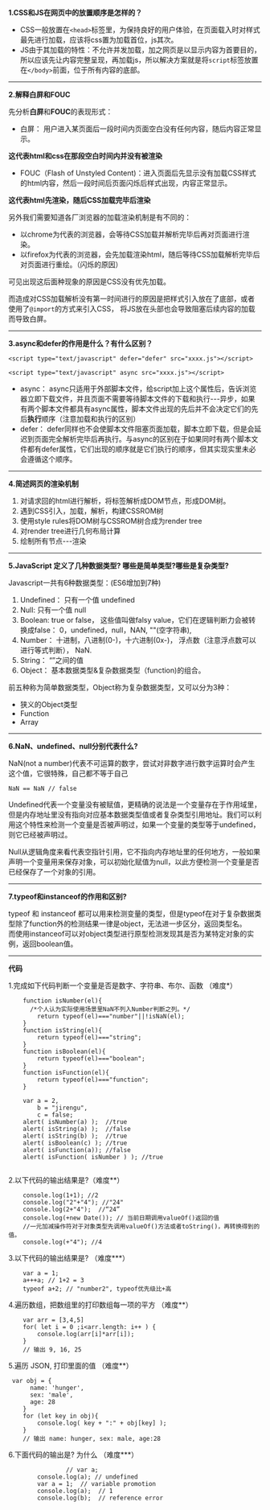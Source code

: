 **1.CSS和JS在网页中的放置顺序是怎样的？**

- CSS一般放置在`<head>`标签里，为保持良好的用户体验，在页面载入时对样式最先进行加载，应该将css置为加载首位，js其次。    
- JS由于其加载的特性：不允许并发加载，加之网页是以显示内容为首要目的，所以应该先让内容完整呈现，再加载js，所以解决方案就是将`script`标签放置在`</body>`前面，位于所有内容的底部。    

---

**2.解释白屏和FOUC**   

先分析**白屏**和**FOUC**的表现形式： 

- 白屏： 用户进入某页面后一段时间内页面空白没有任何内容，随后内容正常显示。    

**这代表html和css在那段空白时间内并没有被渲染**    

- FOUC（Flash of Unstyled Content)：进入页面后先显示没有加载CSS样式的html内容，然后一段时间后页面闪烁后样式出现，内容正常显示。     

**这代表html先渲染，随后CSS加载完毕后渲染**    

另外我们需要知道各厂浏览器的加载渲染机制是有不同的：   

- 以chrome为代表的浏览器，会等待CSS加载并解析完毕后再对页面进行渲染。
- 以firefox为代表的浏览器，会先加载渲染html，随后等待CSS加载解析完毕后对页面进行重绘。（闪烁的原因）    

可见出现这后面种现象的原因是CSS没有优先加载。

而造成对CSS加载解析没有第一时间进行的原因是把样式引入放在了底部，或者使用了`@import`的方式来引入CSS， 将JS放在头部也会导致阻塞后续内容的加载而导致白屏。    

---

**3.async和defer的作用是什么？有什么区别？**    

```
<script type="text/javascript" defer="defer" src="xxxx.js"></script>

<script type="text/javascript" async src="xxxx.js"></script>
```

- async： async只适用于外部脚本文件，给script加上这个属性后，告诉浏览器立即下载文件，并且页面不需要等待脚本文件的下载和执行---异步，如果有两个脚本文件都具有async属性，脚本文件出现的先后并不会决定它们的先后**执行**顺序（注意加载和执行的区别）
- defer： defer同样也不会使脚本文件阻塞页面加载，脚本立即下载，但是会延迟到页面完全解析完毕后再执行。与async的区别在于如果同时有两个脚本文件都有defer属性，它们出现的顺序就是它们执行的顺序，但其实现实里未必会遵循这个顺序。    
- ---

**4.简述网页的渲染机制**    

1. 对请求回的html进行解析，将标签解析成DOM节点，形成DOM树。
2. 遇到CSS引入，加载，解析，构建CSSROM树
3. 使用style rules将DOM树与CSSROM树合成为render tree
4. 对render tree进行几何布局计算
5. 绘制所有节点---渲染    

---

**5.JavaScript 定义了几种数据类型? 哪些是简单类型?哪些是复杂类型?**    

Javascript一共有6种数据类型：(ES6增加到7种)    

1. Undefined： 只有一个值 undefined
2. Null: 只有一个值 null
3. Boolean: true or false， 这些值叫做falsy value，它们在逻辑判断力会被转换成false： 0，undefined，null，NAN, ""(空字符串), 
4. Number： 十进制，八进制(0-)，十六进制(0x-)， 浮点数（注意浮点数可以进行等式判断）， NaN.
5. String： “”之间的值
6. Object： 基本数据类型&复杂数据类型（function)的组合。

前五种称为简单数据类型，Object称为复杂数据类型，又可以分为3种： 

- 狭义的Object类型
- Function
- Array

---

**6.NaN、undefined、null分别代表什么?**    

NaN(not a number)代表不可运算的数字，尝试对非数字进行数字运算时会产生这个值，它很特殊，自己都不等于自己

```
NaN == NaN // false
```

Undefined代表一个变量没有被赋值，更精确的说法是一个变量存在于作用域里，但是内存地址里没有指向对应基本数据类型值或者复杂类型引用地址。我们可以利用这个特性来检测一个变量是否被声明过，如果一个变量的类型等于undefined，则它已经被声明过。    

Null从逻辑角度来看代表空指针引用，它不指向内存地址里的任何地方，一般如果声明一个变量用来保存对象，可以初始化赋值为null，以此方便检测一个变量是否已经保存了一个对象的引用。    

---

**7.typeof和instanceof的作用和区别?**    

typeof 和 instanceof 都可以用来检测变量的类型，但是typeof在对于复杂数据类型除了function外的检测结果一律是object，无法进一步区分，返回类型名。    
而使用instanceof可以对object类型进行原型检测发现其是否为某特定对象的实例，返回boolean值。   

---

**代码**    

1.完成如下代码判断一个变量是否是数字、字符串、布尔、函数 （难度*）

```
    function isNumber(el){
	  /*个人认为实际使用场景里NaN不列入Number判断之列。*/
		return typeof(el)==="number"||!isNaN(el);
    }
    function isString(el){
	    return typeof(el)==="string";
    }
    function isBoolean(el){
	    return typeof(el)==="boolean";
    }
    function isFunction(el){
	    return typeof(el)==="function";
    }

    var a = 2,
        b = "jirengu",
        c = false;
    alert( isNumber(a) );  //true
    alert( isString(a) );  //false
    alert( isString(b) );  //true
    alert( isBoolean(c) ); //true
    alert( isFunction(a)); //false
    alert( isFunction( isNumber ) ); //true
    
```

2.以下代码的输出结果是?（难度**）   

```
    console.log(1+1); //2
    console.log("2"+"4"); //"24"
    console.log(2+"4");  //“24”
    console.log(+new Date()); // 当前日期调用valueOf()返回的值
    //一元加减操作符对于对象类型先调用valueOf()方法或者toString()，再转换得到的值。
    console.log(+"4"); //4
```

3.以下代码的输出结果是? （难度***）    

```
    var a = 1;
    a+++a; // 1+2 = 3
    typeof a+2; // "number2", typeof优先级比+高
```

4.遍历数组，把数组里的打印数组每一项的平方 （难度**）    

```
    var arr = [3,4,5]
    for( let i = 0 ;i<arr.length: i++ ) {
	    console.log(arr[i]*arr[i]);
    }
    // 输出 9, 16, 25
```

5.遍历 JSON, 打印里面的值 （难度**）    

```
 var obj = {
      name: 'hunger',
      sex: 'male',
      age: 28
    }
    for (let key in obj){
	    console.log( key + ":" + obj[key] );
    }
    // 输出 name: hunger, sex: male, age:28
```

6.下面代码的输出是? 为什么 （难度***）

```
				// var a;
        console.log(a); // undefined
        var a = 1;  // variable promotion
        console.log(a);  // 1
        console.log(b);  // reference error
```
